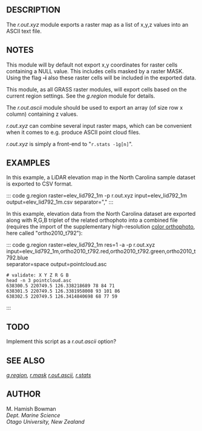 ## DESCRIPTION

The *r.out.xyz* module exports a raster map as a list of x,y,z values
into an ASCII text file.

## NOTES

This module will by default not export x,y coordinates for raster cells
containing a NULL value. This includes cells masked by a raster MASK.
Using the flag **-i** also these raster cells will be included in the
exported data.

This module, as all GRASS raster modules, will export cells based on the
current region settings. See the *g.region* module for details.

The *r.out.ascii* module should be used to export an array (of size row
x column) containing z values.

*r.out.xyz* can combine several input raster maps, which can be
convenient when it comes to e.g. produce ASCII point cloud files.

*r.out.xyz* is simply a front-end to \"`r.stats -1g[n]`\".

## EXAMPLES

In this example, a LiDAR elevation map in the North Carolina sample
dataset is exported to CSV format.

::: code
    g.region raster=elev_lid792_1m -p
    r.out.xyz input=elev_lid792_1m output=elev_lid792_1m.csv separator=","
:::

In this example, elevation data from the North Carolina dataset are
exported along with R,G,B triplet of the related orthophoto into a
combined file (requires the import of the supplementary high-resolution
[color
orthophoto](https://grass.osgeo.org/sampledata/north_carolina/ortho2010_t792_subset_20cm.tif),
here called \"ortho2010_t792\"):

::: code
    g.region raster=elev_lid792_1m res=1 -a -p
    r.out.xyz input=elev_lid792_1m,ortho2010_t792.red,ortho2010_t792.green,ortho2010_t792.blue \
            separator=space output=pointcloud.asc

    # validate: X Y Z R G B
    head -n 3 pointcloud.asc
    638300.5 220749.5 126.338218689 78 84 71
    638301.5 220749.5 126.3381958008 93 101 86
    638302.5 220749.5 126.3414840698 68 77 59
:::

## TODO

Implement this script as a *r.out.ascii* option?

## SEE ALSO

*[g.region](g.region.html), [r.mask](r.mask.html)
[r.out.ascii](r.out.ascii.html), [r.stats](r.stats.html)*

## AUTHOR

M. Hamish Bowman\
*Dept. Marine Science\
Otago University, New Zealand*
